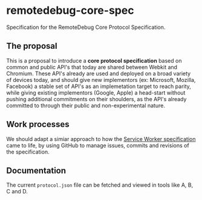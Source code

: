 # remotedebug-core-spec
Specification for the RemoteDebug Core Protocol Specification.

## The proposal

This is a proposal to introduce a **core protocol specification** based on common and public API's that today are shared between Webkit and Chromium. These API's already are used and deployed on a broad variety of devices today, and should give new implementors (ex: Microsoft, Mozilla, Facebook) a stable set of API's as an implemetation target to reach parity, while giving existing implementors (Google, Apple) a head-start without pushing additional commitments on their shoulders, as the API's already committed to through their public and non-experimental nature.

## Work processes

We should adapt a simiar approach to how the [Service Worker specification](https://github.com/w3c/ServiceWorker) came to life, by using GitHub to manage issues, commits and revisions of the specification.

## Documentation

The current `protocol.json` file can be fetched and viewed in tools like A, B, C and D.
